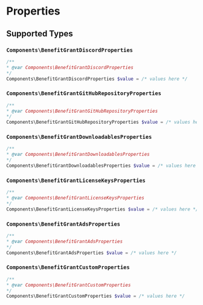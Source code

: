 # Properties


## Supported Types

### `Components\BenefitGrantDiscordProperties`

```php
/**
* @var Components\BenefitGrantDiscordProperties
*/
Components\BenefitGrantDiscordProperties $value = /* values here */
```

### `Components\BenefitGrantGitHubRepositoryProperties`

```php
/**
* @var Components\BenefitGrantGitHubRepositoryProperties
*/
Components\BenefitGrantGitHubRepositoryProperties $value = /* values here */
```

### `Components\BenefitGrantDownloadablesProperties`

```php
/**
* @var Components\BenefitGrantDownloadablesProperties
*/
Components\BenefitGrantDownloadablesProperties $value = /* values here */
```

### `Components\BenefitGrantLicenseKeysProperties`

```php
/**
* @var Components\BenefitGrantLicenseKeysProperties
*/
Components\BenefitGrantLicenseKeysProperties $value = /* values here */
```

### `Components\BenefitGrantAdsProperties`

```php
/**
* @var Components\BenefitGrantAdsProperties
*/
Components\BenefitGrantAdsProperties $value = /* values here */
```

### `Components\BenefitGrantCustomProperties`

```php
/**
* @var Components\BenefitGrantCustomProperties
*/
Components\BenefitGrantCustomProperties $value = /* values here */
```

